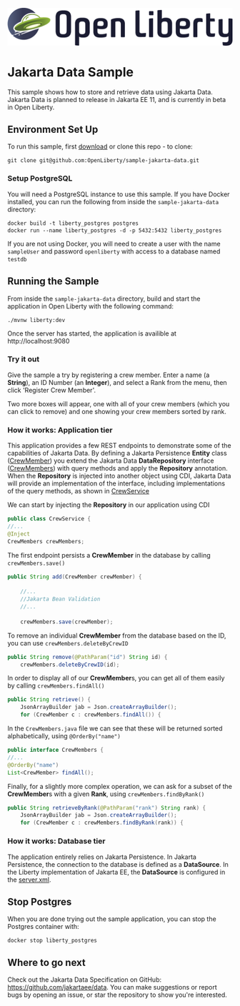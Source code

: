 ![](https://github.com/OpenLiberty/open-liberty/blob/master/logos/logo_horizontal_light_navy.png)

# Jakarta Data Sample
This sample shows how to store and retrieve data using Jakarta Data. Jakarta Data is planned to release in Jakarta EE 11, and is currently in beta in Open Liberty.

## Environment Set Up
To run this sample, first [download](https://github.com/OpenLiberty/sample-jakarta-data/archive/main.zip) or clone this repo - to clone:
```
git clone git@github.com:OpenLiberty/sample-jakarta-data.git
```

### Setup PostgreSQL
You will need a PostgreSQL instance to use this sample. If you have Docker installed, you can run the following from inside the `sample-jakarta-data` directory:

```
docker build -t liberty_postgres postgres
docker run --name liberty_postgres -d -p 5432:5432 liberty_postgres
```
If you are not using Docker, you will need to create a user with the name `sampleUser` and password `openliberty` with access to a database named `testdb`

## Running the Sample
From inside the `sample-jakarta-data` directory, build and start the application in Open Liberty with the following command:
```
./mvnw liberty:dev
```

Once the server has started, the application is availible at http://localhost:9080

### Try it out
Give the sample a try by registering a crew member. Enter a name (a **String**), an ID Number (an **Integer**), and select a Rank from the menu, then click 'Register Crew Member'.

Two more boxes will appear, one with all of your crew members (which you can click to remove) and one showing your crew members sorted by rank.

### How it works: Application tier
This application provides a few REST endpoints to demonstrate some of the capabilities of Jakarta Data. By defining a Jakarta Persistence **Entity** class ([CrewMember](src/main/java/io/openliberty/sample/application/CrewMember.java)) you extend the Jakarta Data **DataRepository** interface ([CrewMembers](src/main/java/io/openliberty/sample/application/CrewMembers.java)) with query methods and apply the **Repository** annotation. When the **Repository** is injected into another object using CDI, Jakarta Data will provide an implementation of the interface, including implementations of the query methods, as shown in [CrewService](src/main/java/io/openliberty/sample/application/CrewService.java)

We can start by injecting the **Repository** in our application using CDI

```java
public class CrewService {
//...
@Inject
CrewMembers crewMembers;
```

The first endpoint persists a **CrewMember** in the database by calling `crewMembers.save()`

```java
public String add(CrewMember crewMember) {
    
    //...
    //Jakarta Bean Validation
    //...

    crewMembers.save(crewMember);
```

To remove an individual **CrewMember** from the database based on the ID, you can use `crewMembers.deleteByCrewID`
```java
public String remove(@PathParam("id") String id) {
    crewMembers.deleteByCrewID(id);
```

In order to display all of our **CrewMember**s, you can get all of them easily by calling `crewMembers.findAll()`
```java
public String retrieve() {
    JsonArrayBuilder jab = Json.createArrayBuilder();
    for (CrewMember c : crewMembers.findAll()) {	
```
In the `CrewMembers.java` file we can see that these will be returned sorted alphabetically, using `@OrderBy("name")`
```java
public interface CrewMembers {
//...
@OrderBy("name")
List<CrewMember> findAll();
```

Finally, for a slightly more complex operation, we can ask for a subset of the **CrewMember**s with a given **Rank**, using `crewMembers.findByRank()`
```java
public String retrieveByRank(@PathParam("rank") String rank) {
    JsonArrayBuilder jab = Json.createArrayBuilder();
    for (CrewMember c : crewMembers.findByRank(rank)) {	
```

### How it works: Database tier
The application entirely relies on Jakarta Persistence. In Jakarta Persistence, the connection to the database is defined as a **DataSource**. In the Liberty implementation of Jakarta EE, the **DataSource** is configured in the [server.xml](src/main/liberty/config/server.xml).

## Stop Postgres
When you are done trying out the sample application, you can stop the Postgres container with:
```
docker stop liberty_postgres
```

## Where to go next

Check out the Jakarta Data Specification on GitHub: https://github.com/jakartaee/data.
You can make suggestions or report bugs by opening an issue, or star the repository to show you're interested.

